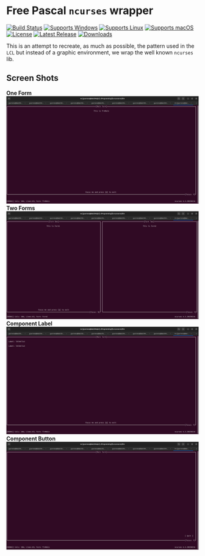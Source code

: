 # Free Pascal `ncurses` wrapper
[![Build Status](https://github.com/gcarreno/fp-ncurses-tui/actions/workflows/main.yaml/badge.svg?branch=main)](https://github.com/gcarreno/fp-ncurses-tui/actions)
[![Supports Windows](https://img.shields.io/badge/support-Windows-blue?logo=Windows)](https://github.com/gcarreno/fp-ncurses-tui/releases/latest)
[![Supports Linux](https://img.shields.io/badge/support-Linux-yellow?logo=Linux)](https://github.com/gcarreno/fp-ncurses-tui/releases/latest)
[![Supports macOS](https://img.shields.io/badge/support-macOS-black?logo=macOS)](https://github.com/gcarreno/fp-ncurses-tui/releases/latest)
[![License](https://img.shields.io/github/license/gcarreno/fp-ncurses-tui)](https://github.com/gcarreno/fp-ncurses-tui/blob/main/LICENSE)
[![Latest Release](https://img.shields.io/github/v/release/gcarreno/fp-ncurses-tui?label=latest%20release)](https://github.com/gcarreno/fp-ncurses-tui/releases/latest)
[![Downloads](https://img.shields.io/github/downloads/gcarreno/fp-ncurses-tui/total)](https://github.com/gcarreno/fp-ncurses-tui/releases)

This is an attempt to recreate, as much as possible, the pattern used in the `LCL` but instead of a graphic environment, we wrap the well known `ncurses` lib.

## Screen Shots
**One Form**
![fp-ncurses-tui-example-one-form](img/fp-ncurses-tui-example-one-form.png)
**Two Forms**
![fp-ncurses-tui-example-two-forms](img/fp-ncurses-tui-example-two-forms.png)
**Component Label**
![fp-ncurses-tui-example-component-label](img/fp-ncurses-tui-example-component-label.png)
**Component Button**
![fp-ncurses-tui-example-component-button](img/fp-ncurses-tui-example-component-button.png)
